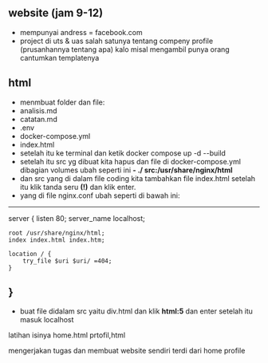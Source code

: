 ## website (jam 9-12)
- mempunyai andress = facebook.com
- project di uts & uas salah satunya tentang compeny profile (prusanhannya tentang apa) kalo misal mengambil punya orang cantumkan templatenya

## html 
- menmbuat folder dan file:
- analisis.md
- catatan.md
- .env
- docker-compose.yml
- index.html
- setelah itu ke terminal dan ketik docker compose up -d --build
- setelah itu src yg dibuat kita hapus dan file di docker-compose.yml dibagian volumes ubah seperti ini **- ./  src:/usr/share/nginx/html**
- dan src yang di dalam file coding kita tambahkan file index.html setelah itu klik tanda seru **(!)** dan klik enter.
- yang di file nginx.conf ubah seperti di bawah ini:
---
server {
    listen 80;
    server_name localhost;

    root /usr/share/nginx/html;
    index index.html index.htm;

    location / {
        try_file $uri $uri/ =404;
    }
}
---
- buat file didalam src yaitu div.html dan klik **html:5** dan enter setelah itu masuk localhost 

latihan isinya home.html prtofil,html

mengerjakan tugas dan membuat website sendiri terdi dari home profile